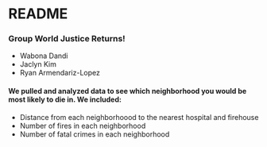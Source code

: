 # README

### Group World Justice Returns!
  - Wabona Dandi
  - Jaclyn Kim
  - Ryan Armendariz-Lopez
#### We pulled and analyzed data to see which neighborhood you would be most likely to die in. We included:
* Distance from each neighborhoood to the nearest hospital and firehouse
* Number of fires in each neighborhood
* Number of fatal crimes in each neighborhood